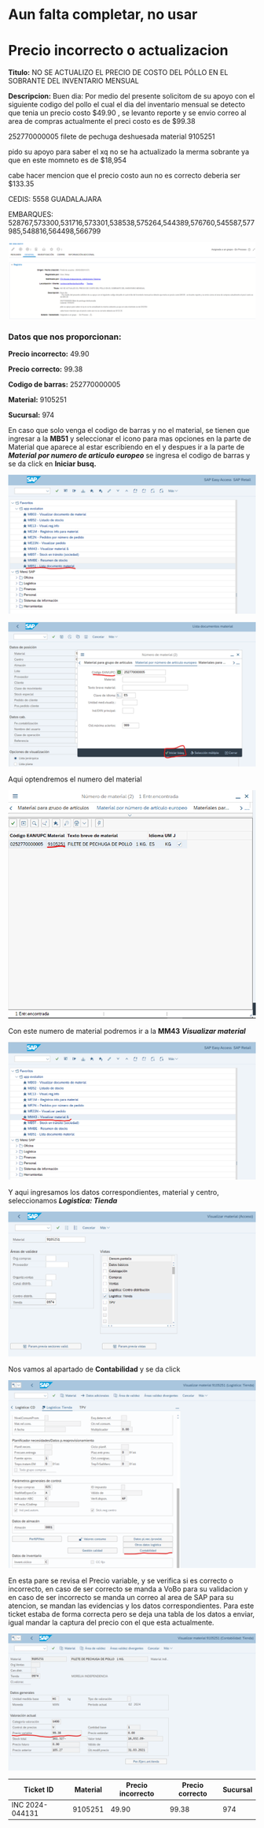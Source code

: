 # Aun falta completar, no usar

# Precio incorrecto o actualizacion 

**Titulo:** NO SE ACTUALIZO EL PRECIO DE COSTO DEL PÓLLO EN EL SOBRANTE DEL INVENTARIO MENSUAL

**Descripcion:**
Buen dia:
Por medio del presente solicitom de su apoyo con el siguiente codigo del pollo el cual el dia del inventario mensual se detecto que tenia un precio costo $49.90 , se levanto reporte y se envio correo al area de compras actualmente el preci costo es de $99.38

252770000005 filete de pechuga deshuesada 
material  9105251

pido su apoyo para saber el xq no se ha actualizado la merma sobrante ya que en este momneto es de $18,954

cabe hacer mencion que el precio costo aun no es correcto deberia ser $133.35

CEDIS: 5558 GUADALAJARA 

EMBARQUES: 528767,573300,531716,573301,538538,575264,544389,576760,545587,577985,548816,564498,566799

![](./img/actualizacionPrecio.png)

### Datos que nos proporcionan:

**Precio incorrecto:** 49.90

**Precio correcto:** 99.38

**Codigo de barras:** 252770000005

**Material:** 9105251

**Sucursal:** 974

En caso que solo venga el codigo de barras y no el material, se tienen que ingresar a la **MB51** y seleccionar el icono para mas opciones en la parte de Material que aparece al estar escribiendo en el y despues ir a la parte de ***Material por numero de articulo europeo***  se ingresa el codigo de barras y se da click en **Iniciar busq.**

![](./img/actualizacionPrecio2.png)

![](./img/actualizacionPrecio4.png)

Aqui optendremos el numero del material

![](./img/actualizacionPrecio5.png)

Con este numero de material podremos ir a la **MM43** ***Visualizar material***

![](./img/actualizacionPrecio6.png)

Y aqui ingresamos los datos correspondientes, material y centro, seleccionamos ***Logistica: Tienda***

![](./img/actualizacionPrecio7.png)

Nos vamos al apartado de **Contabilidad** y se da click

![](./img/actualizacionPrecio8.png)

En esta pare se revisa el Precio variable, y se verifica si es correcto o incorrecto, en caso de ser correcto se manda a VoBo para su validacion y en caso de ser incorrecto se manda un correo al area de SAP para su atencion, se mandan las evidencias y los datos correspondientes. Para este ticket estaba de forma correcta pero se deja una tabla de los datos a enviar, igual mandar la captura del precio con el que esta actualmente.

![](./img/actualizacionPrecio9.png)

| Ticket ID | Material | Precio incorrecto | Precio correcto | Sucursal |
|-----------|------------------|------------|----------------|----------|
| INC 2024-044131 | 9105251 | 49.90 | 99.38 | 974 |